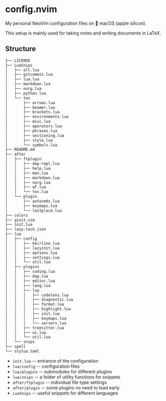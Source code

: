 # config.nvim

My personal NeoVim configuration files on &#63743; macOS (apple silicon).

This setup is mainly used for taking notes and writing documents in LaTeX.

## Structure

```txt
├── LICENSE
├── LuaSnips
│   ├── all.lua
│   ├── gitcommit.lua
│   ├── lua.lua
│   ├── markdown.lua
│   ├── norg.lua
│   ├── python.lua
│   └── tex
│       ├── arrows.lua
│       ├── beamer.lua
│       ├── brackets.lua
│       ├── environments.lua
│       ├── misc.lua
│       ├── operators.lua
│       ├── phrases.lua
│       ├── sectioning.lua
│       ├── style.lua
│       └── symbols.lua
├── README.md
├── after
│   ├── ftplugin
│   │   ├── dap-repl.lua
│   │   ├── help.lua
│   │   ├── man.lua
│   │   ├── markdown.lua
│   │   ├── norg.lua
│   │   ├── qf.lua
│   │   └── tex.lua
│   └── plugin
│       ├── autocmds.lua
│       ├── keymaps.lua
│       └── lastplace.lua
├── colors
├── ginit.vim
├── init.lua
├── lazy-lock.json
├── lua
│   ├── config
│   │   ├── heirline.lua
│   │   ├── lazyinit.lua
│   │   ├── options.lua
│   │   ├── settings.lua
│   │   └── util.lua
│   ├── plugins
│   │   ├── coding.lua
│   │   ├── dap.lua
│   │   ├── editor.lua
│   │   ├── lang.lua
│   │   ├── lsp
│   │   │   ├── codelens.lua
│   │   │   ├── diagnostic.lua
│   │   │   ├── format.lua
│   │   │   ├── highlight.lua
│   │   │   ├── init.lua
│   │   │   ├── keymaps.lua
│   │   │   └── servers.lua
│   │   ├── treesitter.lua
│   │   ├── ui.lua
│   │   └── util.lua
│   └── snips
├── spell
└── stylua.toml
```

- `init.lua` -- entrance of the configuration
- `lua/config` -- configuration files
- `lua/plugins` -- submodules for different plugins
- `lua/snips` -- a folder of utility functions for snippets
- `after/ftplugin` -- individual file type settings
- `after/plugin` -- some plugins no need to load early
- `LuaSnips` -- useful snippets for different languages

